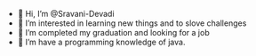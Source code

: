 - 👋 Hi, I’m @Sravani-Devadi
- 👀 I’m interested in learning new things and to slove challenges
- 🌱 I’m completed my graduation and looking for a job
- 💞️ I’m have a programming knowledge of java.

<!---
Sravani-Devadi/Sravani-Devadi is a ✨ special ✨ repository because its `README.md` (this file) appears on your GitHub profile.
You can click the Preview link to take a look at your changes.
--->
